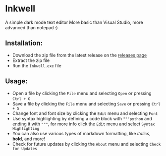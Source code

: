 # Inkwell
A simple dark mode text editor
More basic than Visual Studio, more advanced than notepad :)

## Installation:
- Download the zip file from the latest release on the [releases page](https://github.com/LeRubix/Inkwell/releases/latest)
- Extract the zip file
- Run the `Inkwell.exe` file

## Usage:
- Open a file by clicking the `File` menu and selecting `Open` or pressing `Ctrl + O`
- Save a file by clicking the `File` menu and selecting `Save` or pressing `Ctrl + S`
- Change font and font size by clicking the `Edit` menu and selecting `Font`
- Use syntax highlighting by defining a code block with `"""python` and ending it with `"""`, for more info click the `Edit` menu and select `Syntax Highlighting`
- You can also use various types of markdown formatting, like *italics*, **bold**, and more!
- Check for future updates by clicking the `About` menu and selecting `Check for Updates`


